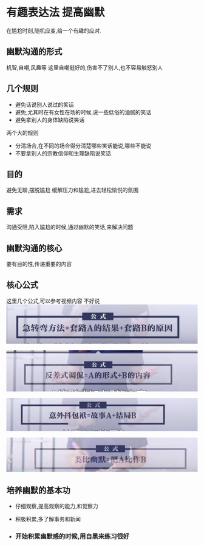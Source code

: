 # 有趣表达法 提高幽默

在尴尬时刻,随机应变,给一个有趣的应对.

## 幽默沟通的形式

机智,自嘲,风趣等
这里自嘲挺好的,伤害不了别人,也不容易触怒别人

## 几个规则

- 避免话说别人说过的笑话
- 避免,尤其时在有女性在场的时候,说一些低俗的油腻的笑话
- 避免拿别人的身体缺陷说笑话
  

两个大的规则

- 分清场合,在不同的场合得分清楚哪些笑话能说,哪些不能说
- 不要拿别人的宗教信仰和生理缺陷说笑话

## 目的
避免无聊,摆脱尴尬
缓解压力和尴尬,进去轻松愉悦的氛围

## 需求

沟通受阻,陷入尴尬的时候,通过幽默的笑话,来解决问题

## 幽默沟通的核心

要有目的性,传递重要的内容

## 核心公式

这里几个公式,可以参考视频内容
不好说
![1](/2023-11/情商必修课/3-2.png)

![1](/2023-11/情商必修课/3-3.png)

![1](/2023-11/情商必修课/3-4.png)

![1](/2023-11/情商必修课/3-5.png)

## 培养幽默的基本功

- 仔细观察,提高观察的能力,和觉察力

- 积极积累,多了解事务和新闻

- ### 开始积累幽默感的时候,用自黑来练习很好